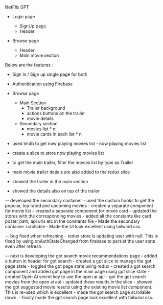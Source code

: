 NetFlix GPT

- Login page 
    - SignUp page
    - Header

- Browse page
  - Header
  - Main movie section
    

Below are the features : 

- Sign In / Sign up single page for both
- Authentication using Firebase
- Browse page 
  - Main Section
    - Trailer background
    - actions buttons on the trailer
    - movie details
  - Secondary section
    - movies list * n
    - movie cards in each list * n

- used tmdb to get now playing movies list - now playing movies list
- create a slice to store now playing movies list
- to get the main trailer, filter the movies list by type as Trailer
- main movie trailer detials are also added to the redux slice
- showed the trailer in the main section
- showed the details also on top of the trailer

-- developed the secondary container
    - used the custom hooks to get the popular, top rated and upcoming movies
    - created a separate component for movie list
    - created a separate component for movie card
    - updated the stores with the corresponding movies
    - added all the constants like card poster path, api urls etc in the constants file
    - Made the secondary container scrollable
    - Made the UI look excellent using tailwind css.

-- bug fixed
    when refreshing - redux store is updating user with null. 
    This is fixed by using onAuthStateChanged from firebase to persist the user state even after refresh.

-- next is developing the gpt search movie recommendations page
    - added a button in header for gpt search
    - created a gpt slice to manage the gpt page state
    - toggled the gpt page state using redux
    - created a gpt search component and added gpt page in the main page using gpt slice state
    - created Open Ai secret key to use the open ai api
    - got the get search movies from the open ai api
    - updated these results in the slice
    - showed the gpt suggested movie results using the existing movie list component. This is re-used which is excellent
    - made the gpt search page scrollable down. 
    - finally made the gpt search page look excellent with tailwind css.